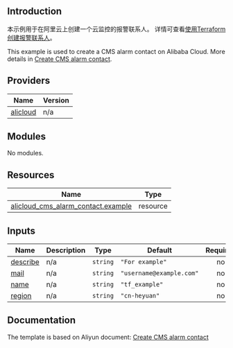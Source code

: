 ## Introduction

<!-- DOCS_DESCRIPTION_CN -->
本示例用于在阿里云上创建一个云监控的报警联系人。
详情可查看[使用Terraform创建报警联系人](https://help.aliyun.com/document_detail/2807110.html)。
<!-- DOCS_DESCRIPTION_CN -->

<!-- DOCS_DESCRIPTION_EN -->
This example is used to create a CMS alarm contact on Alibaba Cloud.
More details in [Create CMS alarm contact](https://help.aliyun.com/document_detail/2807110.html).
<!-- DOCS_DESCRIPTION_EN -->

<!-- BEGIN_TF_DOCS -->
## Providers

| Name | Version |
|------|---------|
| <a name="provider_alicloud"></a> [alicloud](#provider\_alicloud) | n/a |

## Modules

No modules.

## Resources

| Name | Type |
|------|------|
| [alicloud_cms_alarm_contact.example](https://registry.terraform.io/providers/aliyun/alicloud/latest/docs/resources/cms_alarm_contact) | resource |

## Inputs

| Name | Description | Type | Default | Required |
|------|-------------|------|---------|:--------:|
| <a name="input_describe"></a> [describe](#input\_describe) | n/a | `string` | `"For example"` | no |
| <a name="input_mail"></a> [mail](#input\_mail) | n/a | `string` | `"username@example.com"` | no |
| <a name="input_name"></a> [name](#input\_name) | n/a | `string` | `"tf_example"` | no |
| <a name="input_region"></a> [region](#input\_region) | n/a | `string` | `"cn-heyuan"` | no |
<!-- END_TF_DOCS -->

## Documentation
<!-- docs-link --> 

The template is based on Aliyun document: [Create CMS alarm contact](https://help.aliyun.com/document_detail/2807110.html) 

<!-- docs-link --> 